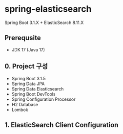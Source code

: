 # spring-elasticsearch
Spring Boot 3.1.X + ElasticSearch 8.11.X


## Prerequsite
- JDK 17 (Java 17)

## 0. Project 구성
- Spring Boot 3.1.5
- Spring Data JPA
- Spring Data Elasticsearch
- Spring Boot DevTools
- Spring Configuration Processor
- H2 Database
- Lombok

## 1. ElasticSearch Client Configuration

```java

```